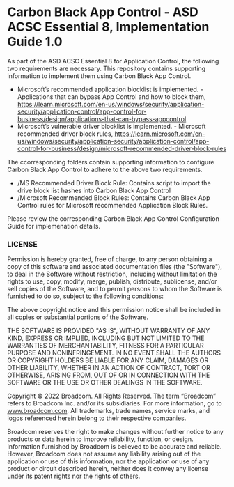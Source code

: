 # Carbon Black App Control - ASD ACSC Essential 8, Implementation Guide 1.0

As part of the ASD ACSC Essential 8 for Application Control, the following two requirements are necessary. This repository contains supporting information to implement them using Carbon Black App Control.

- Microsoft’s recommended application blocklist is implemented. - Applications that can bypass App Control and how to block them,  https://learn.microsoft.com/en-us/windows/security/application-security/application-control/app-control-for-business/design/applications-that-can-bypass-appcontrol
- Microsoft’s vulnerable driver blocklist is implemented. - Microsoft recommended driver block rules, https://learn.microsoft.com/en-us/windows/security/application-security/application-control/app-control-for-business/design/microsoft-recommended-driver-block-rules

The ccorresponding folders contain supporting information to configure Carbon Black App Control to adhere to the above two requirements. 

- /MS Recommended Driver Block Rule:  Contains script to import the drive block list hashes into Carbon Black App Control
- /Microsoft Recommended Block Rules: Contains Carbon Black App Control rules for Microsoft recommended Application Block Rules. 

Please review the corresponding Carbon Black App Control Configuration Guide for implemenation details. 



### LICENSE

Permission is hereby granted, free of charge, to any person obtaining a copy
of this software and associated documentation files (the "Software"), to deal
in the Software without restriction, including without limitation the rights
to use, copy, modify, merge, publish, distribute, sublicense, and/or sell
copies of the Software, and to permit persons to whom the Software is
furnished to do so, subject to the following conditions:

The above copyright notice and this permission notice shall be included in all
copies or substantial portions of the Software.

THE SOFTWARE IS PROVIDED "AS IS", WITHOUT WARRANTY OF ANY KIND, EXPRESS OR
IMPLIED, INCLUDING BUT NOT LIMITED TO THE WARRANTIES OF MERCHANTABILITY,
FITNESS FOR A PARTICULAR PURPOSE AND NONINFRINGEMENT. IN NO EVENT SHALL THE
AUTHORS OR COPYRIGHT HOLDERS BE LIABLE FOR ANY CLAIM, DAMAGES OR OTHER
LIABILITY, WHETHER IN AN ACTION OF CONTRACT, TORT OR OTHERWISE, ARISING FROM,
OUT OF OR IN CONNECTION WITH THE SOFTWARE OR THE USE OR OTHER DEALINGS IN THE
SOFTWARE.

Copyright © 2022 Broadcom. All Rights Reserved. The term “Broadcom” refers to Broadcom Inc. and/or its subsidiaries. For more information, go to www.broadcom.com. All trademarks, trade names, service marks, and logos referenced herein belong to their respective companies. 

Broadcom reserves the right to make changes without further notice to any products or data herein to improve reliability, function, or design. Information furnished by Broadcom is believed to be accurate and reliable. However, Broadcom does not assume any liability arising out of the application or use of this information, nor the application or use of any product or circuit described herein, neither does it convey any license under its patent rights nor the rights of others.
